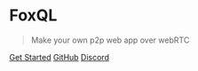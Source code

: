# FoxQL

> Make your own p2p web app over webRTC

[Get Started](quickstart)
[GitHub](https://github.com/foxql)
[Discord](https://discord.gg/9jK5xmn4Vw)